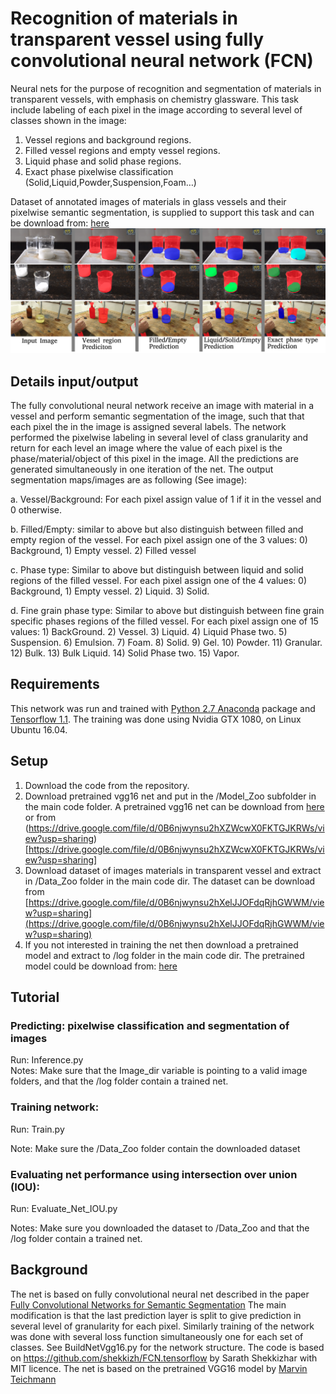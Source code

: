 # Recognition of materials in transparent vessel using fully convolutional neural network (FCN)
 
Neural nets for the purpose of recognition and segmentation of materials in transparent vessels, with emphasis on chemistry glassware. This task include labeling of each pixel in the image according to several level of classes shown in the image:
1) Vessel regions and background regions. 
2) Filled vessel regions and empty vessel regions.
3) Liquid phase and solid phase regions.
4) Exact phase pixelwise classification (Solid,Liquid,Powder,Suspension,Foam…)

Dataset of annotated images of materials in glass vessels and their pixelwise semantic segmentation,  is supplied to support this task and can be download from: [here](https://drive.google.com/file/d/0B6njwynsu2hXelJJOFdqRjhGWWM/view?usp=sharing)
![](/Image.png)

## Details input/output
The fully convolutional neural network receive an image with material in a vessel and perform semantic segmentation of the image, such that that each pixel the in the image is assigned several labels. The network performed the pixelwise labeling in several level of class granularity and return for each level an image where the value of each pixel is the phase/material/object of this pixel in the image. All the predictions are generated simultaneously in one iteration of the net.
The output segmentation maps/images are as following (See image): 

a. Vessel/Background: For each pixel assign value of 1 if it in the vessel and 0 otherwise.

b. Filled/Empty: similar to above but also distinguish between filled and empty region of the vessel. For each pixel assign one of the 3 values: 0) Background, 1) Empty vessel. 2) Filled vessel

c. Phase type: Similar to above but distinguish between liquid and solid regions of the filled vessel.   For each pixel assign one of the 4 values: 0) Background, 1) Empty vessel. 2) Liquid. 3) Solid.

d. Fine grain phase type: Similar to above but distinguish between fine  grain specific phases regions of the filled vessel. For each pixel assign one of 15 values: 1) BackGround. 2) Vessel. 3) Liquid. 4) Liquid Phase two. 5) Suspension. 6) Emulsion. 7) Foam. 8) Solid. 9) Gel. 10) Powder. 11) Granular. 12) Bulk. 13) Bulk Liquid. 14) Solid Phase two. 15) Vapor.
 
 
## Requirements
This network was run and trained with [Python 2.7 Anaconda](https://www.continuum.io/downloads) package and [Tensorflow 1.1](https://www.tensorflow.org/install/).
The training was done using Nvidia GTX 1080, on Linux Ubuntu 16.04.
 
## Setup

1) Download the code from the repository.
2) Download pretrained vgg16 net and put in the /Model_Zoo subfolder in the main code folder. A pretrained vgg16 net can be download from [here](ftp://mi.eng.cam.ac.uk/pub/mttt2/models/vgg16.npy) or from (https://drive.google.com/file/d/0B6njwynsu2hXZWcwX0FKTGJKRWs/view?usp=sharing)[https://drive.google.com/file/d/0B6njwynsu2hXZWcwX0FKTGJKRWs/view?usp=sharing]
3) Download dataset of images materials in transparent vessel and extract in /Data_Zoo folder in the main code dir. The dataset can be download from [https://drive.google.com/file/d/0B6njwynsu2hXelJJOFdqRjhGWWM/view?usp=sharing](https://drive.google.com/file/d/0B6njwynsu2hXelJJOFdqRjhGWWM/view?usp=sharing) 
5) If you not interested in training the net then download a pretrained model and extract to /log folder in the main code dir. The pretrained model could be download from: [here](https://drive.google.com/file/d/0B6njwynsu2hXMjdLcjNfb2tNSUE/view?usp=sharing) 

## Tutorial
### Predicting: pixelwise classification and segmentation of images 
Run: Inference.py    
Notes: Make sure that the Image_dir variable is pointing to a valid image folders, and that the /log folder contain a trained net.

### Training network:
 Run:  Train.py 
 
 Note: Make sure the /Data_Zoo folder contain the downloaded dataset

### Evaluating net performance using intersection over union (IOU):
 
Run: Evaluate_Net_IOU.py
 
Notes:  Make sure you downloaded the dataset to /Data_Zoo and that the /log folder contain a trained net.
 
## Background 
The net is based on fully convolutional neural net described in the paper [Fully Convolutional Networks for Semantic Segmentation](https://people.eecs.berkeley.edu/~jonlong/long_shelhamer_fcn.pdf)
The main modification is that the last prediction layer is split to give prediction in several level of granularity for each pixel. Similarly training of the network was done with several loss function simultaneously one for each set of classes. See BuildNetVgg16.py for the network structure. The code is based on https://github.com/shekkizh/FCN.tensorflow by Sarath Shekkizhar with MIT licence.
The net is based on the pretrained VGG16 model by [Marvin Teichmann](https://github.com/MarvinTeichmann)



